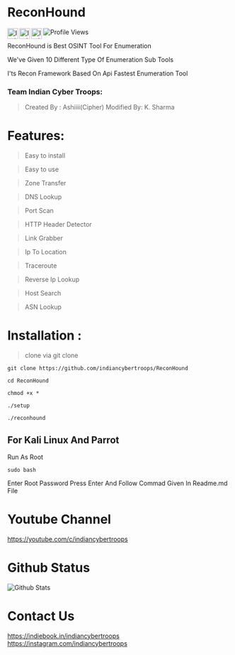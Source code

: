 # ReconHound
 <p>
 <a href="https://www.youtube.com/c/indiancybertroops">
    <img align="left" alt="Indian Cyber Troops YouTube" width="24px" src="https://cdn.jsdelivr.net/npm/simple-icons@3.2.0/icons/youtube.svg" />
  </a>
    <a href="https://instagram.com/indiancybertroops">
    <img align="left" alt="Indian Cyber Troops Instagram" width="24px" src="https://cdn.jsdelivr.net/npm/simple-icons@3.2.0/icons/instagram.svg" />
  </a>
     <a href="https://t.me/indiancybertroops">
    <img align="left" alt="Indian Cyber Troops Telegram" width="24px" src="https://cdn.jsdelivr.net/npm/simple-icons@3.2.0/icons/telegram.svg" />
  </a>

</p>
   
   ![Profile Views](https://hits.seeyoufarm.com/api/count/incr/badge.svg?url=https://github.com/indiancybertroopsy/&title=Profile%20Views)

ReconHound is Best OSINT Tool For Enumeration

We've Given 10 Different Type Of Enumeration Sub Tools 

I'ts Recon Framework Based On Api
Fastest Enumeration Tool
### Team Indian Cyber Troops:
>Created By : Ashiiii(Cipher)
>Modified By: K. Sharma 

# Features:

>Easy to install

>Easy to use

>Zone Transfer

>DNS Lookup 

>Port Scan

>HTTP Header Detector

>Link Grabber

>Ip To Location

>Traceroute

>Reverse Ip Lookup

>Host Search 

>ASN Lookup
# Installation :
> clone via git clone

```
git clone https://github.com/indiancybertroops/ReconHound
```
```
cd ReconHound
```
```
chmod +x *
```
```
./setup
```
```
./reconhound
```
## For Kali Linux And Parrot 
Run As Root 
```
sudo bash
```
Enter Root Password
Press Enter And Follow Commad Given In Readme.md File
# Youtube Channel
https://youtube.com/c/indiancybertroops
# Github Status
![Github Stats](https://github-readme-stats.vercel.app/api?username=indiancybertroops&show_icons=true&title_color=fff&icon_color=79ff97&text_color=9f9f9f&bg_color=151515)
# Contact Us 
https://indiebook.in/indiancybertroops
https://instagram.com/indiancybertroops
